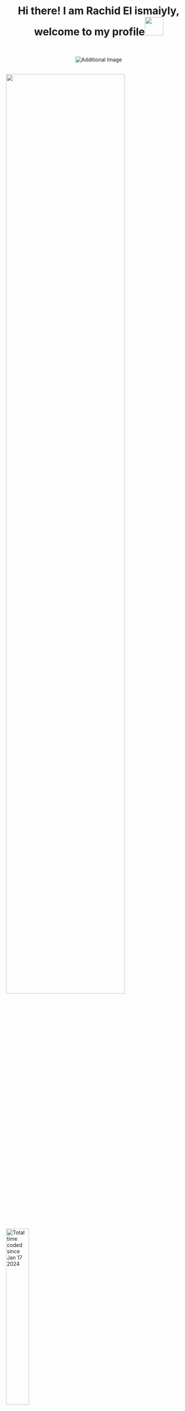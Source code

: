 <h1 align="center">Hi there! I am Rachid El ismaiyly, welcome to my profile<img src="https://edea.juntadeandalucia.es/bancorecursos/file/993c988d-d8ba-4ea3-9d17-7e767f25aa04/2/ING_1PRI_REA_04_V02.zip/retor_escolares_conbocadillo.gif" width="50px"/></h1>

<br>
<p align="center">
	<img src="https://i.pinimg.com/originals/70/ab/8a/70ab8a14965f337dc81f15bc2547ed98.gif" alt="Additional Image" />
</p>
<br>
<img width="80%" align="center" src="https://github-readme-stats.vercel.app/api/wakatime?username=rel_isma&layout=compact&theme=dark">
<br>

<a width="80%" href="https://wakatime.com/@018d16f4-8f4b-484d-b95f-619f7737d0c7"><img width=35% src="https://wakatime.com/badge/user/018d16f4-8f4b-484d-b95f-619f7737d0c7.svg" alt="Total time coded since Jan 17 2024" /></a>

